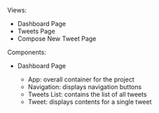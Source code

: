 Views:
- Dashboard Page
- Tweets Page
- Compose New Tweet Page

Components:
- Dashboard Page

    - App: overall container for the project
    - Navigation: displays navigation buttons
    - Tweets List: contains the list of all tweets
    - Tweet: displays contents for a single tweet